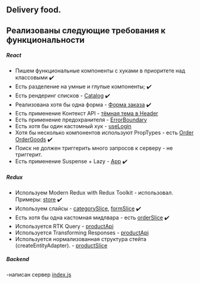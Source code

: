 ## Delivery food.

## Реализованы следующие требования к функциональности

##### React

- Пишем функциональные компоненты c хуками в приоритете над классовыми :heavy_check_mark:
- Есть разделение на умные и глупые компоненты; :heavy_check_mark:
- Есть рендеринг списков - [Catalog](https://github.com/cxvint/delivery/blob/main/src/components/Catalog/Catalog.jsx) :heavy_check_mark:
- Реализована хотя бы одна форма - [Форма заказа](https://github.com/cxvint/delivery/blob/main/src/components/ModalDelivery/ModalDelivery.jsx) :heavy_check_mark:
- Есть применение Контекст API - [тёмная тема в Header](https://github.com/cxvint/delivery/blob/main/src/components/Header/Header.jsx)
- Есть применение предохранителя - [ErrorBoundary](https://github.com/cxvint/delivery/blob/main/src/components/ErrorBoundary/ErrorBoundary.jsx)
- Есть хотя бы один кастомный хук - [useLogin](https://github.com/cxvint/delivery/blob/main/src/components/Login/useLogin.jsx)
- Хотя бы несколько компонентов используют PropTypes - есть [Order](https://github.com/cxvint/delivery/blob/main/src/components/Order/Order.jsx)
  [OrderGoods](https://github.com/cxvint/delivery/blob/main/src/components/OrderGoods/OrderGoods.jsx) :heavy_check_mark:
- Поиск не должен триггерить много запросов к серверу - не триггерит.
- Есть применение Suspense + Lazy - [App](https://github.com/cxvint/delivery/blob/main/src/App.jsx) :heavy_check_mark:

##### Redux

- Используем Modern Redux with Redux Toolkit - использовал. Примеры: [store](https://github.com/cxvint/delivery/tree/main/src/store) :heavy_check_mark:
- Используем слайсы - [categorySlice](https://github.com/cxvint/delivery/blob/main/src/store/category/categorySlice.js),
  [formSlice](https://github.com/cxvint/delivery/blob/main/src/store/form/formSlice.js) :heavy_check_mark:
- Есть хотя бы одна кастомная мидлвара - есть [orderSlice](https://github.com/cxvint/delivery/blob/main/src/store/order/orderSlice.js) :heavy_check_mark:
- Используется RTK Query - [productApi](https://github.com/cxvint/delivery/blob/main/src/store/product/productApi.js)
- Используется  Transforming Responses - [productApi](https://github.com/cxvint/delivery/blob/main/src/store/product/productApi.js)
- Используется нормализованная структура стейта (createEntityAdapter). - [productSlice](https://github.com/cxvint/delivery/blob/main/src/store/product/productSlice.js)

##### Backend
-написан сервер [index.js](https://github.com/cxvint/api_delivery/blob/main/index.js)